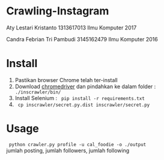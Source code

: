 # Crawling-Instagram

Aty Lestari Kristanto         1313617013    Ilmu Komputer 2017 <br>

Candra Febrian Tri Pambudi    3145162479    Ilmu Komputer 2016


# Install

1. Pastikan browser Chrome telah ter-install
2. Download <a href="https://sites.google.com/a/chromium.org/chromedriver/">chromedriver</a> dan pindahkan ke dalam folder : <code> ./inscrawler/bin/ </code>
3. Install Selenium : <code> pip install -r requirements.txt </code>
4. <code> cp inscrawler/secret.py.dist inscrawler/secret.py </code>


# Usage
<code> python crawler.py profile -u cal_foodie -o ./output </code> <br>
jumlah posting, jumlah followers, jumlah following
